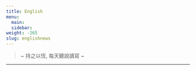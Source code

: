 ```yaml
---
title: English
menu:
  main:
  sidebar:
weight: -265
slug: englishnews
---
```

> ~ 持之以恆, 每天聽說讀寫 ~

---
